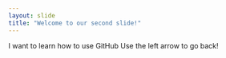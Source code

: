 ```yaml
---
layout: slide
title: "Welcome to our second slide!"
---
```

I want to learn how to use GitHub
Use the left arrow to go back!
